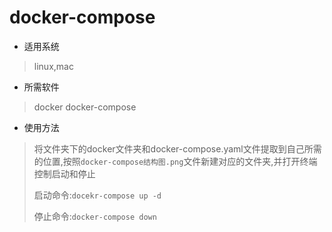 # docker-compose

- 适用系统

> linux,mac

- 所需软件

> docker	docker-compose

- 使用方法

> 将文件夹下的docker文件夹和docker-compose.yaml文件提取到自己所需的位置,按照`docker-compose结构图.png`文件新建对应的文件夹,并打开终端控制启动和停止
>
> 启动命令:`docekr-compose up -d`
>
> 停止命令:`docker-compose down`

